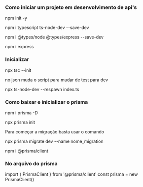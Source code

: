 ### Como iniciar um projeto em desenvolvimento de api's

npm init -y

npm i typescript ts-node-dev --save-dev

npm i @types/node @types/express --save-dev

npm i express   

### Inicializar 

npx tsc --init

no json muda o script para mudar de test para dev 

npx ts-node-dev --respawn index.ts

### Como baixar e inicializar o prisma

npm i prisma -D

npx prisma init

Para começar a migração basta usar o comando

npx prisma migrate dev --name nome_migration

npm i @prisma/client

### No arquivo do prisma

import { PrismaClient } from '@prisma/client'
const prisma = new PrismaClient()